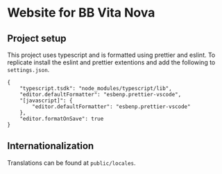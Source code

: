 # Website for BB Vita Nova

## Project setup

This project uses typescript and is formatted using prettier and eslint. To replicate install the eslint and prettier extentions and add the following to `settings.json`.

```
{
    "typescript.tsdk": "node_modules/typescript/lib",
    "editor.defaultFormatter": "esbenp.prettier-vscode",
    "[javascript]": {
        "editor.defaultFormatter": "esbenp.prettier-vscode"
    },
    "editor.formatOnSave": true
}
```

## Internationalization

Translations can be found at `public/locales`.
